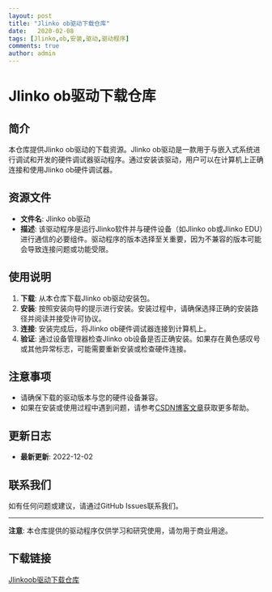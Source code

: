 ```yaml
---
layout: post
title: "Jlinko ob驱动下载仓库"
date:   2020-02-08
tags: [Jlinko,ob,安装,驱动,驱动程序]
comments: true
author: admin
---
```

# Jlinko ob驱动下载仓库

## 简介
本仓库提供Jlinko ob驱动的下载资源。Jlinko ob驱动是一款用于与嵌入式系统进行调试和开发的硬件调试器驱动程序。通过安装该驱动，用户可以在计算机上正确连接和使用Jlinko ob硬件调试器。

## 资源文件
- **文件名**: Jlinko ob驱动
- **描述**: 该驱动程序是运行Jlinko软件并与硬件设备（如Jlinko ob或Jlinko EDU）进行通信的必要组件。驱动程序的版本选择至关重要，因为不兼容的版本可能会导致连接问题或功能受限。

## 使用说明
1. **下载**: 从本仓库下载Jlinko ob驱动安装包。
2. **安装**: 按照安装向导的提示进行安装。安装过程中，请确保选择正确的安装路径并阅读并接受许可协议。
3. **连接**: 安装完成后，将Jlinko ob硬件调试器连接到计算机上。
4. **验证**: 通过设备管理器检查Jlinko ob设备是否正确安装。如果存在黄色感叹号或其他异常标志，可能需要重新安装或检查硬件连接。

## 注意事项
- 请确保下载的驱动版本与您的硬件设备兼容。
- 如果在安装或使用过程中遇到问题，请参考[CSDN博客文章](https://blog.csdn.net/qyx635804080/article/details/94603720)获取更多帮助。

## 更新日志
- **最新更新**: 2022-12-02

## 联系我们
如有任何问题或建议，请通过GitHub Issues联系我们。

---

**注意**: 本仓库提供的驱动程序仅供学习和研究使用，请勿用于商业用途。

## 下载链接

[Jlinkoob驱动下载仓库](https://pan.quark.cn/s/b95ceab8b799)